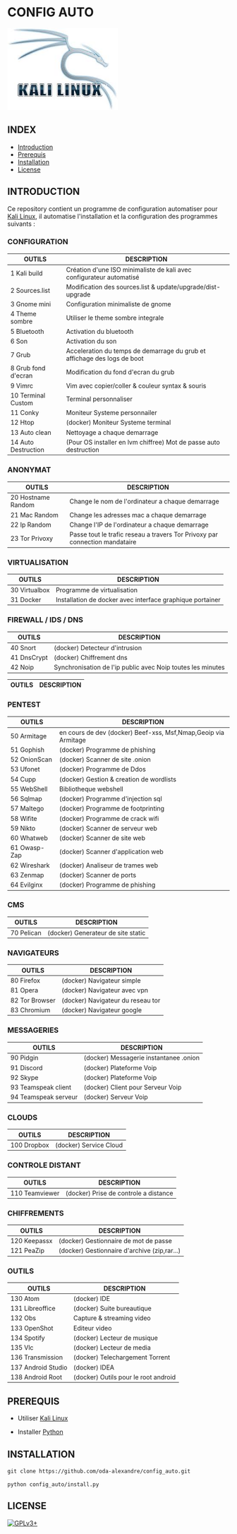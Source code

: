 # CONFIG AUTO

![kali linux](https://raw.githubusercontent.com/oda-alexandre/config_auto/master/img/logo-kali.png)
## INDEX

- [Introduction](#INTRODUCTION)
- [Prerequis](#PREREQUIS)
- [Installation](#INSTALLATION)
- [License](#LICENSE)


## INTRODUCTION

Ce repository contient un programme de configuration automatiser pour [Kali Linux](https://www.kali.org/), il automatise l'installation et la configuration des programmes suivants :

### CONFIGURATION

OUTILS              | DESCRIPTION
--------------------|----------------------------------------------------------------------------------
1 Kali build        | Création d'une ISO minimaliste de kali avec configurateur automatisé
2 Sources.list      | Modification des sources.list & update/upgrade/dist-upgrade
3 Gnome mini        | Configuration minimaliste de gnome
4 Theme sombre      | Utiliser le theme sombre integrale
5 Bluetooth         | Activation du bluetooth
6 Son               | Activation du son
7 Grub              | Acceleration du temps de demarrage du grub et affichage des logs de boot
8 Grub fond d'ecran | Modification du fond d'ecran du grub
9 Vimrc             | Vim avec copier/coller & couleur syntax & souris
10 Terminal Custom  | Terminal personnaliser
11 Conky            | Moniteur Systeme personnailer
12 Htop             | (docker) Moniteur Systeme terminal
13 Auto clean       | Nettoyage a chaque demarrage
14 Auto Destruction | (Pour OS installer en lvm chiffree) Mot de passe auto destruction

### ANONYMAT

OUTILS              | DESCRIPTION
--------------------|----------------------------------------------------------
20 Hostname Random  | Change le nom de l'ordinateur a chaque demarrage
21 Mac Random       | Change les adresses mac a chaque demarrage
22 Ip Random        | Change l'IP de l'ordinateur a chaque demarrage
23 Tor Privoxy      | Passe tout le trafic reseau a travers Tor Privoxy par connection mandataire

### VIRTUALISATION

OUTILS              | DESCRIPTION
--------------------|----------------------------------------------------------
30 Virtualbox       | Programme de virtualisation
31 Docker           | Installation de docker avec interface graphique portainer

### FIREWALL / IDS / DNS

OUTILS              | DESCRIPTION
--------------------|----------------------------------------------------------
40 Snort            | (docker) Detecteur d'intrusion
41 DnsCrypt         | (docker) Chiffrement dns
42 Noip             | Synchronisation de l'ip public avec Noip toutes les minutes

OUTILS              | DESCRIPTION
--------------------|----------------------------------------------------------

### PENTEST

OUTILS              | DESCRIPTION
--------------------|----------------------------------------------------------
50 Armitage         | en cours de dev (docker) Beef-xss, Msf,Nmap,Geoip via Armitage
51 Gophish          | (docker) Programme de phishing
52 OnionScan        | (docker) Scanner de site .onion
53 Ufonet           | (docker) Programme de Ddos
54 Cupp             | (docker) Gestion & creation de wordlists
55 WebShell         | Bibliotheque webshell
56 Sqlmap           | (docker) Programme d'injection sql
57 Maltego          | (docker) Programme de footprinting
58 Wifite           | (docker) Programme de crack wifi
59 Nikto            | (docker) Scanner de serveur web
60 Whatweb          | (docker) Scanner de site web
61 Owasp-Zap        | (docker) Scanner d'application web
62 Wireshark        | (docker) Analiseur de trames web
63 Zenmap           | (docker) Scanner de ports
64 Evilginx         | (docker) Programme de phishing

### CMS

OUTILS              | DESCRIPTION
--------------------|----------------------------------------------------------
70 Pelican          | (docker) Generateur de site static

### NAVIGATEURS

OUTILS              | DESCRIPTION
--------------------|----------------------------------------------------------
80 Firefox          | (docker) Navigateur simple
81 Opera            | (docker) Navigateur avec vpn
82 Tor Browser      | (docker) Navigateur du reseau tor
83 Chromium         | (docker) Navigateur google

### MESSAGERIES

OUTILS              | DESCRIPTION
--------------------|----------------------------------------------------------
90 Pidgin           | (docker) Messagerie instantanee .onion
91 Discord          | (docker) Plateforme Voip
92 Skype            | (docker) Plateforme Voip
93 Teamspeak client | (docker) Client pour Serveur Voip
94 Teamspeak serveur| (docker) Serveur Voip

### CLOUDS

OUTILS              | DESCRIPTION
--------------------|----------------------------------------------------------
100 Dropbox         | (docker) Service Cloud

### CONTROLE DISTANT

OUTILS              | DESCRIPTION
--------------------|----------------------------------------------------------
110 Teamviewer      | (docker) Prise de controle a distance

### CHIFFREMENTS

OUTILS              | DESCRIPTION
--------------------|----------------------------------------------------------
120 Keepassx        | (docker) Gestionnaire de mot de passe
121 PeaZip          | (docker) Gestionnaire d'archive (zip,rar...)

### OUTILS

OUTILS              | DESCRIPTION
--------------------|----------------------------------------------------------
130 Atom            | (docker) IDE
131 Libreoffice     | (docker) Suite bureautique
132 Obs             | Capture & streaming video
133 OpenShot        | Editeur video
134 Spotify         | (docker) Lecteur de musique
135 Vlc             | (docker) Lecteur de media
136 Transmission    | (docker) Telechargement Torrent
137 Android Studio  | (docker) IDEA
138 Android Root    | (docker) Outils pour le root android


## PREREQUIS

- Utiliser [Kali Linux](https://www.kali.org/)

- Installer [Python](https://www.python.org/)


## INSTALLATION

```
git clone https://github.com/oda-alexandre/config_auto.git
```
```
python config_auto/install.py
```


## LICENSE

[![GPLv3+](http://gplv3.fsf.org/gplv3-127x51.png)](https://github.com/oda-alexandre/config_auto/blob/master/LICENSE)
